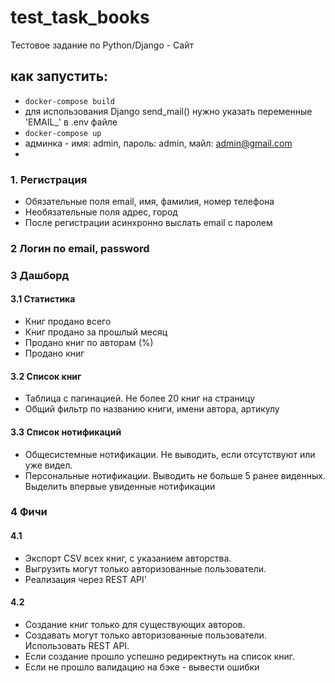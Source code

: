 # test_task_books
Тестовое задание по Python/Django - Сайт

## как запустить:
- <code>docker-compose build</code>
- для использования Django send_mail() нужно указать переменные 'EMAIL_' в .env файле
- <code>docker-compose up</code>
- админка - имя: admin, пароль: admin, майл: admin@gmail.com
- 

### 1. Регистрация
- Обязательные поля email, имя, фамилия, номер телефона
- Необязательные поля адрес, город
- После регистрации асинхронно выслать email с паролем

### 2 Логин по email, password

### 3 Дашборд

#### 3.1 Статистика
- Книг продано всего
- Книг продано за прошлый месяц
- Продано книг по авторам (%)
- Продано книг 

#### 3.2 Список книг
- Таблица с пагинацией. Не более 20 книг на страницу
- Общий фильтр по названию книги, имени автора, артикулу

#### 3.3 Список нотификаций
- Общесистемные нотификации. Не выводить, если отсутствуют или уже видел.
- Персональные нотификации. Выводить не больше 5 ранее виденных. Выделить впервые увиденные нотификации

### 4 Фичи

#### 4.1
- Экспорт CSV всех книг, с указанием авторства. 
- Выгрузить могут только авторизованные пользователи. 
- Реализация через REST API'


#### 4.2
- Создание книг только для существующих авторов. 
- Создавать могут только авторизованные пользователи. Использовать REST API. 
- Если создание прошло успешно редиректнуть на список книг. 
- Если не прошло валидацию на бэке - вывести ошибки
